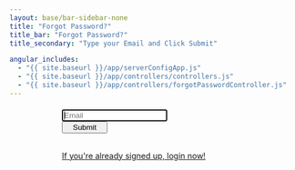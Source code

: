 ```yaml
---
layout: base/bar-sidebar-none
title: "Forgot Password?"
title_bar: "Forgot Password?"
title_secondary: "Type your Email and Click Submit"

angular_includes:
  - "{{ site.baseurl }}/app/serverConfigApp.js"
  - "{{ site.baseurl }}/app/controllers/controllers.js"
  - "{{ site.baseurl }}/app/controllers/forgotPasswordController.js"
---
```

<div ng-app="serverConfigApp" ng-controller = "forgotPasswordController">
    <div class = "container">
        <div class="wrapper">
		        <form action="" method="post" name="forgotPasswordForm" class="form-signin">       
			        <input type="text" class="form-control" name="Email" placeholder="Email" autofocus="" /><br/>  
                    <button class="btn btn-small btn-primary" name="forgotPassword" value="forgotPassword" type="Submit">Submit</button><br/><br/>
                    <p><a href = "/login">If you're already signed up, login now!</a></p>
		        </form>	
	    </div>
	</div>
	<style> 
	    .wrapper {    
                margin-top: 20px;
                margin-bottom: 20px;
            }
            form {
                width: 320px;
                margin: 0 auto;
            }
        .btn-small {
            width:80px !important; 
            display: inline !important;
        }
	</style>
</div>